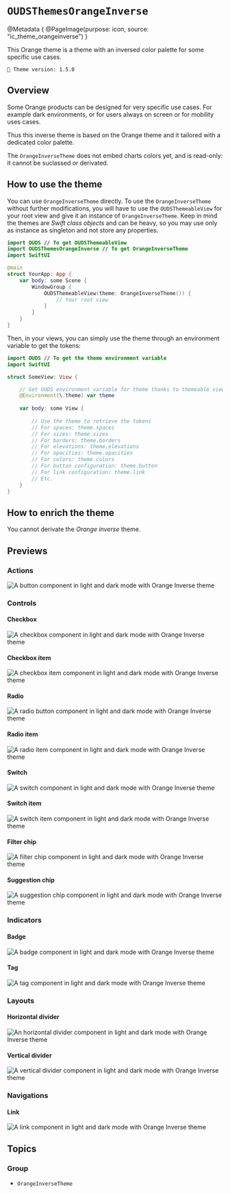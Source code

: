 # ``OUDSThemesOrangeInverse``

@Metadata {
    @PageImage(purpose: icon, source: "ic_theme_orangeinverse")
}

This Orange theme is a theme with an inversed color palette for some specific use cases.

<!-- NOTE: Do not forget to update tokens version -->
```
🧬 Theme version: 1.5.0
```

## Overview

Some Orange products can be designed for very specific use cases. For example dark environments, or for users always on screen or for mobility uses cases.

Thus this inverse theme is based on the Orange theme and it tailored with a dedicated color palette.

The ``OrangeInverseTheme`` does not embed charts colors yet, and is read-only: it cannot be suclassed or derivated.

## How to use the theme

You can use ``OrangeInverseTheme`` directly. To use the ``OrangeInverseTheme`` without further modifications, you will have to use the `OUDSThemeableView` for your root view and give it an instance of ``OrangeInverseTheme``. Keep in mind the themes are *Swift class objects* and can be heavy, so you may use only as instance as singleton and not store any properties.

```swift
import OUDS // To get OUDSThemeableView
import OUDSThemesOrangeInverse // To get OrangeInverseTheme
import SwiftUI

@main
struct YourApp: App {
    var body: some Scene {
        WindowGroup {
            OUDSThemeableView(theme: OrangeInverseTheme()) {
                // Your root view
            }
        }
    }
}
```

Then, in your views, you can simply use the theme through an environment variable to get the tokens:

```swift
import OUDS // To get the theme environment variable
import SwiftUI

struct SomeView: View {

    // Get OUDS environment variable for theme thanks to themeable view
    @Environment(\.theme) var theme
    
    var body: some View {
        
        // Use the theme to retrieve the tokens
        // For spaces: theme.spaces
        // For sizes: theme.sizes
        // For borders: theme.borders
        // For elevations: theme.elevations
        // For opacities: theme.opacities
        // For colors: theme.colors
        // For button configuration: theme.button
        // For link configuration: theme.link
        // Etc.
    }
}
```

## How to enrich the theme

You cannot derivate the *Orange inverse* theme.

## Previews
<!-- Use online images because stored in another Swift Package library and do not want to replicate assets -->

### Actions

![A button component in light and dark mode with Orange Inverse theme](https://ios.unified-design-system.orange.com/images/OUDSComponents/component_button_enabled_strong_OrangeInverse.png)

### Controls

#### Checkbox

![A checkbox component in light and dark mode with Orange Inverse theme](https://ios.unified-design-system.orange.com/images/OUDSComponents/component_checkbox_enabled_selected_OrangeInverse.png)

#### Checkbox item

![A checkbox item component in light and dark mode with Orange Inverse theme](https://ios.unified-design-system.orange.com/images/OUDSComponents/component_checkbox_item_OrangeInverse.png)

<!-- Maybe not relevant to display checkbox picker -->

#### Radio

![A radio button component in light and dark mode with Orange Inverse theme](https://ios.unified-design-system.orange.com/images/OUDSComponents/component_radio_enabled_selected_OrangeInverse.png)

#### Radio item

![A radio item component in light and dark mode with Orange Inverse theme](https://ios.unified-design-system.orange.com/images/OUDSComponents/component_radioitem_enabled_selected_OrangeInverse.png)

<!-- Maybe not relevant to display radio picker -->

#### Switch

![A switch component in light and dark mode with Orange Inverse theme](https://ios.unified-design-system.orange.com/images/OUDSComponents/component_switch_enabled_selected_OrangeInverse.png)

#### Switch item

![A switch item component in light and dark mode with Orange Inverse theme](https://ios.unified-design-system.orange.com/images/OUDSComponents/component_switchitem_enabled_selected_OrangeInverse.png)

#### Filter chip

![A filter chip component in light and dark mode with Orange Inverse theme](https://ios.unified-design-system.orange.com/images/OUDSComponents/component_filterchip_text_enabled_OrangeInverse.png)

#### Suggestion chip

![A suggestion chip component in light and dark mode with Orange Inverse theme](https://ios.unified-design-system.orange.com/images/OUDSComponents/component_suggestionchip_text_icon_enabled_OrangeInverse.png)

<!-- Maybe not relevant to display chip picker -->

### Indicators

#### Badge

![A badge component in light and dark mode with Orange Inverse theme](https://ios.unified-design-system.orange.com/images/OUDSComponents/component_badge_count_large_accent_OrangeInverse.png)

#### Tag

![A tag component in light and dark mode with Orange Inverse theme](https://ios.unified-design-system.orange.com/images/OUDSComponents/component_tag_bullet_emphasized_accent_rounded_default_OrangeInverse.png)

### Layouts

<!-- Maybe not relevant to display colored surface -->

#### Horizontal divider

![An horizontal divider component in light and dark mode with Orange Inverse theme](https://ios.unified-design-system.orange.com/images/OUDSComponents/component_horizontaldivider_OrangeInverse.png)

#### Vertical divider

![A vertical divider component in light and dark mode with Orange Inverse theme](https://ios.unified-design-system.orange.com/images/OUDSComponents/component_verticaldivider_OrangeInverse.png)

### Navigations

#### Link

![A link component in light and dark mode with Orange Inverse theme](https://ios.unified-design-system.orange.com/images/OUDSComponents/component_link_enabled_default_next_OrangeInverse.png)

## Topics

### Group

- ``OrangeInverseTheme``
